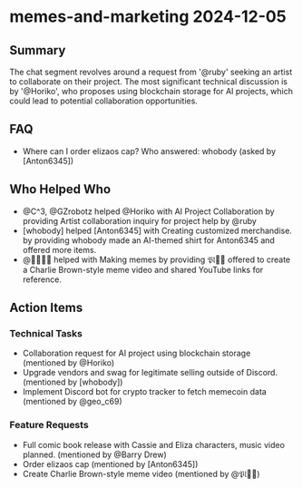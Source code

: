 # memes-and-marketing 2024-12-05

## Summary

The chat segment revolves around a request from '@ruby' seeking an artist to collaborate on their project. The most significant technical discussion is by '@Horiko', who proposes using blockchain storage for AI projects, which could lead to potential collaboration opportunities.

## FAQ

- Where can I order elizaos cap? Who answered: whobody (asked by [Anton6345])

## Who Helped Who

- @C^3, @GZrobotz helped @Horiko with AI Project Collaboration by providing Artist collaboration inquiry for project help by @ruby
- [whobody] helped [Anton6345] with Creating customized merchandise. by providing whobody made an AI-themed shirt for Anton6345 and offered more items.
- @𝔓𝔩𰬀𝕒 helped with Making memes by providing 𝔓𝔩𰬀𝕒 offered to create a Charlie Brown-style meme video and shared YouTube links for reference.

## Action Items

### Technical Tasks

- Collaboration request for AI project using blockchain storage (mentioned by @Horiko)
- Upgrade vendors and swag for legitimate selling outside of Discord. (mentioned by [whobody])
- Implement Discord bot for crypto tracker to fetch memecoin data (mentioned by @geo_c69)

### Feature Requests

- Full comic book release with Cassie and Eliza characters, music video planned. (mentioned by @Barry Drew)
- Order elizaos cap (mentioned by [Anton6345])
- Create Charlie Brown-style meme video (mentioned by @𝔓𝔩𰬀𝕒)
